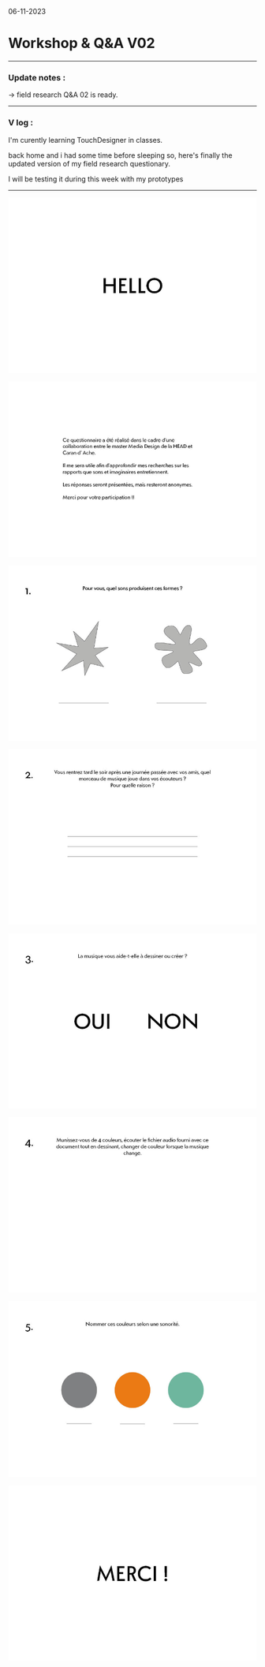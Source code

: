 06-11-2023
# Workshop & Q&A V02
---

### Update notes : 

-> field research Q&A 02 is ready.

---

### V log :

I'm curently learning TouchDesigner in classes.

back home and i had some time before sleeping so, here's finally the updated version of my field research questionary.

I will be testing it during this week with my prototypes

---

![Q&A_02_01](images/MD1_AM1_Q&Draw_02_1.jpg)

![Q&A_02_02](images/MD1_AM1_Q&Draw_02_12.jpg)

![Q&A_02_03](images/MD1_AM1_Q&Draw_02_13.jpg)

![Q&A_02_04](images/MD1_AM1_Q&Draw_02_14.jpg)

![Alt text](images/MD1_AM1_Q&Draw_02_15.jpg)

![Alt text](images/MD1_AM1_Q&Draw_02_16.jpg)

![Alt text](images/MD1_AM1_Q&Draw_02_17.jpg)

![Alt text](images/MD1_AM1_Q&Draw_02_18.jpg)